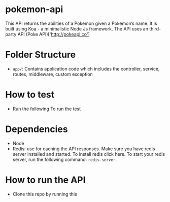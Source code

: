 # pokemon-api
This API returns the abilities of a Pokemon given a Pokemon’s name. It is built using Koa - a minimalistic Node Js framework.
The API uses an third-party API (Poke API)['http://pokeapi.co']

# Folder Structure
- `app/`: Contains application code which includes the controller, service, routes, middleware, custom exception

# How to test
- Run the following To run the test

# Dependencies
- Node
- Redis: use for caching the API responses. Make sure you have redis server installed and started. To install redis click here. To start your redis server, run the following command: `redis-server`.


# How to run the API

- Clone this repo by running this 
